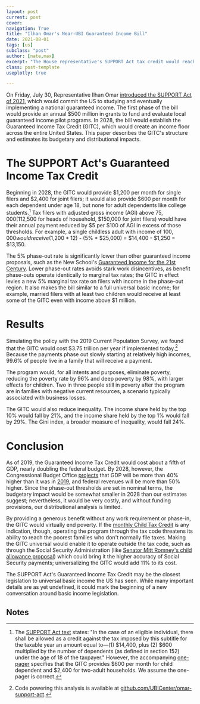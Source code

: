 ```yaml
---
layout: post
current: post
cover:
navigation: True
title: "Ilhan Omar's Near-UBI Guaranteed Income Bill"
date: 2021-08-01
tags: [us]
subclass: "post"
author: [nate,max]
excerpt: "The House representative's SUPPORT Act tax credit would reach 99.6% of Americans."
class: post-template
useplotly: true

---
```


On Friday, July 30, Representative Ilhan Omar [introduced the SUPPORT Act of 2021](https://omar.house.gov/media/press-releases/rep-omar-introduces-guaranteed-income-bill-and-gdp-alternative-legislation), which would commit the US to studying and eventually implementing a national guaranteed income. The first phase of the bill would provide an annual $500 million in grants to fund and evaluate local guaranteed income pilot programs. In 2028, the bill would establish the Guaranteed Income Tax Credit (GITC), which would create an income floor across the entire United States. This paper describes the GITC's structure and estimates its budgetary and distributional impacts.


# The SUPPORT Act's Guaranteed Income Tax Credit

Beginning in 2028, the GITC would provide $1,200 per month for single filers and $2,400 for joint filers; it would also provide $600 per month for each dependent under age 18, but none for adult dependents like college students.[^1] Tax filers with adjusted gross income (AGI) above $75,000 ($112,500 for heads of household, $150,000 for joint filers) would have their annual payment reduced by $5 per $100 of AGI in excess of those thresholds. For example, a single childless adult with income of $100,000 would receive ($1,200 * 12) - (5% * $25,000) = $14,400 - $1,250 = $13,150.





<div>
  <script>
    $(document).ready(function(){
      $("#graph_graph_5_1").load("{{site.baseurl}}ubicenter.org/assets/markdown_assets/omar-support-act/graph_5_1.html");
    });
  </script>
</div>
<div id = "graph_graph_5_1"></div>

<div>
  <script>
    $(document).ready(function(){
      $("#graph_graph_5_2").load("{{site.baseurl}}ubicenter.org/assets/markdown_assets/omar-support-act/graph_5_2.html");
    });
  </script>
</div>
<div id = "graph_graph_5_2"></div>

The 5% phase-out rate is significantly lower than other guaranteed income proposals, such as the New School's [Guaranteed Income for the 21st Century](https://drive.google.com/file/d/1UDFPwUYu2Rf4RGgXuOTacmBj2Gt9paAV/view). Lower phase-out rates avoids stark work disincentives, as benefit phase-outs operate identically to marginal tax rates; the GITC in effect levies a new 5% marginal tax rate on filers with income in the phase-out region. It also makes the bill similar to a full universal basic income; for example, married filers with at least two children would receive at least some of the GITC even with income above $1 million.


# Results

Simulating the policy with the 2019 Current Population Survey, we found that the GITC would cost $3.75 trillion per year if implemented today.[^2] Because the payments phase out slowly starting at relatively high incomes, 99.6% of people live in a family that will receive a payment.

The program would, for all intents and purposes, eliminate poverty, reducing the poverty rate by 96% and deep poverty by 98%, with larger effects for children. Two in three people still in poverty after the program are in families with negative current resources, a scenario typically associated with business losses.






<div>
  <script>
    $(document).ready(function(){
      $("#graph_graph_12_1").load("{{site.baseurl}}ubicenter.org/assets/markdown_assets/omar-support-act/graph_12_1.html");
    });
  </script>
</div>
<div id = "graph_graph_12_1"></div>

The GITC would also reduce inequality. The income share held by the top 10% would fall by 21%, and the income share held by the top 1% would fall by 29%. The Gini index, a broader measure of inequality, would fall 24%.


# Conclusion

As of 2019, the Guaranteed Income Tax Credit would cost about a fifth of GDP, nearly doubling the federal budget. By 2028, however, the Congressional Budget Office [projects](https://www.cbo.gov/publication/57339) that GDP will be more than 40% higher than it was in [2019](https://www.bea.gov/news/2020/gross-domestic-product-fourth-quarter-and-year-2019-advance-estimate), and federal revenues will be more than 50% higher. Since the phase-out thresholds are set in nominal terms, the budgetary impact would be somewhat smaller in 2028 than our estimates suggest; nevertheless, it would be very costly, and without funding provisions, our distributional analysis is limited.

By providing a generous benefit without any work requirement or phase-in, the GITC would virtually end poverty. If the [monthly Child Tax Credit](https://www.ubicenter.org/advance-ctc) is any indication, though, operating the program through the tax code threatens its ability to reach the poorest families who don't normally file taxes. Making the GITC universal would enable it to operate outside the tax code, such as through the Social Security Administration (like [Senator Mitt Romney's child allowance proposal](ubicenter.org/family-security-act)) which could bring it the higher accuracy of Social Security payments; universalizing the GITC would add 11% to its cost.

The SUPPORT Act's Guaranteed Income Tax Credit may be the closest legislation to universal basic income the US has seen. While many important details are as yet undefined, it could mark the beginning of a new conversation around basic income legislation.


## Notes

[^1]: The [SUPPORT Act text](https://omar.house.gov/sites/omar.house.gov/files/OMARMN_046_SUPPORT%20Act.pdf) states: "In the case of an eligible individual, there shall be allowed as a credit against the tax imposed by this subtitle for the taxable year an amount equal to—(1) $14,400, plus (2) $600 multiplied by the number of dependents (as defined in section 152) under the age of 18 of the taxpayer." However, the accompanying [one-pager](https://omar.house.gov/sites/omar.house.gov/files/SUPPORT%20Act%20-%20One%20Pager%20and%20Section-By-Section%202021.pdf) specifies that the GITC provides $600 per month for child dependent and $2,400 for two-adult households. We assume the one-pager is correct.

[^2]: Code powering this analysis is available at [github.com/UBICenter/omar-support-act](http://github.com/UBICenter/omar-support-act).

<div>
  <script>
    $(document).ready(function(){
      $("#graph_graph_14_1").load("{{site.baseurl}}ubicenter.org/assets/markdown_assets/omar-support-act/graph_14_1.html");
    });
  </script>
</div>
<div id = "graph_graph_14_1"></div>

